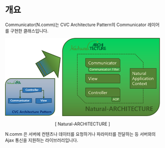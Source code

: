 개요
===

Communicator(N.comm)는 CVC Architecture Pattern의 Communicator 레이어를 구현한 클래스입니다.

![](images/intr/pic4.png)
<center>[ Natural-ARCHITECTURE ]</center>

N.comm 은 서버에 컨텐츠나 데이터를 요청하거나 파라미터를 전달하는 등 서버와의 Ajax 통신을 지원하는 라이브러리입니다.